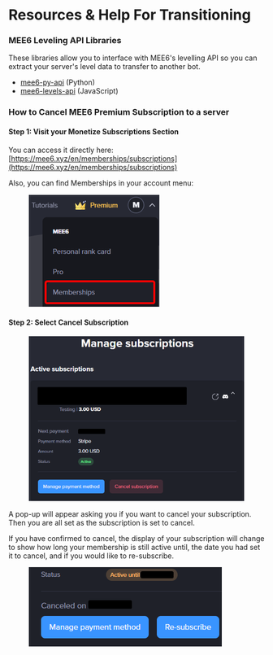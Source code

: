 # Resources & Help For Transitioning

### MEE6 Leveling API Libraries

These libraries allow you to interface with MEE6's levelling API so you can extract your server's level data to transfer to another bot.

* [mee6-py-api](https://github.com/hyperevo/mee6-py-api) (Python)
* [mee6-levels-api](https://github.com/rjt-rockx/mee6-levels-api) (JavaScript)

### How to Cancel MEE6 Premium Subscription to a server

#### Step 1: Visit your Monetize Subscriptions Section

You can access it directly here: [https://mee6.xyz/en/memberships/subscriptions](https://mee6.xyz/en/memberships/subscriptions)

Also, you can find Memberships in your account menu:

<figure><img src=".gitbook/assets/image (2) (1).png" alt=""><figcaption></figcaption></figure>

#### Step 2: Select Cancel Subscription

<figure><img src=".gitbook/assets/image (1) (1) (1).png" alt=""><figcaption></figcaption></figure>

A pop-up will appear asking you if you want to cancel your subscription. Then you are all set as the subscription is set to cancel.

If you have confirmed to cancel, the display of your subscription will change to show how long your membership is still active until, the date you had set it to cancel, and if you would like to re-subscribe.

<figure><img src=".gitbook/assets/image (55).png" alt=""><figcaption></figcaption></figure>
